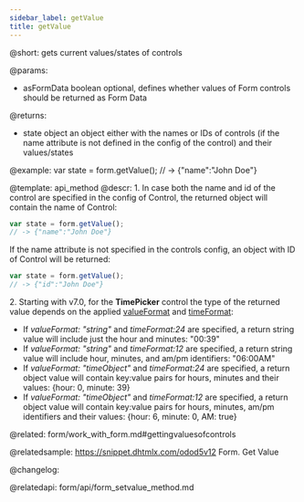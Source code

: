 ```yaml
---
sidebar_label: getValue
title: getValue
---          
```


@short: gets current values/states of controls


@params:
- asFormData	boolean		optional, defines whether values of Form controls should be returned as Form Data

@returns:
- state 		object		an object either with the names or IDs of controls (if the name attribute is not defined in the config of the control) and their values/states


@example:
var state = form.getValue();
// -> {"name":"John Doe"}


@template: api_method
@descr:
1\. In case both the name and id of the control are specified in the config of Control, the returned object will contain the name of Control:

~~~js
var state = form.getValue();
// -> {"name":"John Doe"}
~~~

If the name attribute is not specified in the controls config, an object with ID of Control will be returned:

~~~js
var state = form.getValue();
// -> {"id":"John Doe"}
~~~

2\. Starting with v7.0, for the **TimePicker** control the type of the returned value depends on the applied [valueFormat](form/timepicker.md#addingtimepicker) and [timeFormat](form/timepicker.md#addingtimepicker):

- If *valueFormat: "string"*  and *timeFormat:24* are specified, a return string value will include just the hour and minutes: "00:39"
- If *valueFormat: "string"*  and *timeFormat:12* are specified, a return string value will include hour, minutes, and am/pm identifiers: "06:00AM"
- If *valueFormat: "timeObject"*  and *timeFormat:24* are specified, a return object value will contain key:value pairs for hours, minutes and their values: {hour: 0, minute: 39}
- If *valueFormat: "timeObject"*  and *timeFormat:12* are specified, a return object value will contain key:value pairs for hours, minutes, am/pm identifiers and their values: {hour: 6, minute: 0, AM: true}


@related: form/work_with_form.md#gettingvaluesofcontrols

@relatedsample: https://snippet.dhtmlx.com/odod5v12	Form. Get Value




@changelog:

@relatedapi:
form/api/form_setvalue_method.md

